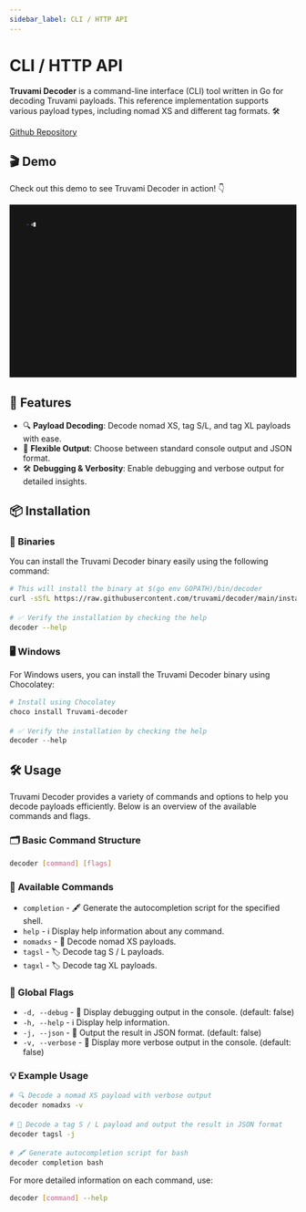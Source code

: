 ```yaml
---
sidebar_label: CLI / HTTP API
---
```


# CLI / HTTP API

**Truvami Decoder** is a command-line interface (CLI) tool written in Go for decoding Truvami payloads. This reference implementation supports various payload types, including nomad XS and different tag formats. 🛠️

[Github Repository](https://github.com/truvami/decoder)

## 🎬 Demo

Check out this demo to see Truvami Decoder in action! 👇

![Demo](https://raw.githubusercontent.com/truvami/decoder/main/demo.gif)

## 🌟 Features

- 🔍 **Payload Decoding**: Decode nomad XS, tag S/L, and tag XL payloads with ease.
- 📄 **Flexible Output**: Choose between standard console output and JSON format.
- 🛠️ **Debugging & Verbosity**: Enable debugging and verbose output for detailed insights.

## 📦 Installation

### 🔧 Binaries

You can install the Truvami Decoder binary easily using the following command:

```zsh
# This will install the binary at $(go env GOPATH)/bin/decoder
curl -sSfL https://raw.githubusercontent.com/truvami/decoder/main/install.sh | sh -s -- -b $(go env GOPATH)/bin

# ✅ Verify the installation by checking the help
decoder --help
```

### 🖥️ Windows

For Windows users, you can install the Truvami Decoder binary using Chocolatey:

```powershell
# Install using Chocolatey
choco install Truvami-decoder

# ✅ Verify the installation by checking the help
decoder --help
```

## 🛠️ Usage

Truvami Decoder provides a variety of commands and options to help you decode payloads efficiently. Below is an overview of the available commands and flags.

### 🗂️ Basic Command Structure

```sh
decoder [command] [flags]
```

### 📝 Available Commands

- `completion` - 🖋️ Generate the autocompletion script for the specified shell.
- `help` - ℹ️ Display help information about any command.
- `nomadxs` - 🧩 Decode nomad XS payloads.
- `tagsl` - 🏷️ Decode tag S / L payloads.
- `tagxl` - 🏷️ Decode tag XL payloads.

### 🚩 Global Flags

- `-d, --debug` - 🐛 Display debugging output in the console. (default: false)
- `-h, --help` - ℹ️ Display help information.
- `-j, --json` - 📄 Output the result in JSON format. (default: false)
- `-v, --verbose` - 📢 Display more verbose output in the console. (default: false)

### 💡 Example Usage

```sh
# 🔍 Decode a nomad XS payload with verbose output
decoder nomadxs -v

# 📝 Decode a tag S / L payload and output the result in JSON format
decoder tagsl -j

# 🖋️ Generate autocompletion script for bash
decoder completion bash
```

For more detailed information on each command, use:

```sh
decoder [command] --help
```
